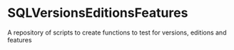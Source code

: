 # SQLVersionsEditionsFeatures

A repository of scripts to create functions to test for versions, editions and features

